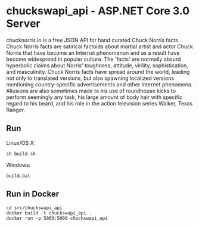 # chuckswapi_api - ASP.NET Core 3.0 Server

chucknorris.io is a free JSON API for hand curated Chuck Norris facts.  Chuck Norris facts are satirical factoids about martial artist and actor Chuck Norris that have become an Internet phenomenon and as a result have become widespread in popular culture. The 'facts' are normally absurd hyperbolic claims about Norris' toughness, attitude, virility, sophistication, and masculinity.  Chuck Norris facts have spread around the world, leading not only to translated versions, but also spawning localized versions mentioning country-specific advertisements and other Internet phenomena. Allusions are also sometimes made to his use of roundhouse kicks to perform seemingly any task, his large amount of body hair with specific regard to his beard, and his role in the action television series Walker, Texas Ranger.

## Run

Linux/OS X:

```
sh build.sh
```

Windows:

```
build.bat
```

## Run in Docker

```
cd src/chuckswapi_api
docker build -t chuckswapi_api .
docker run -p 5000:5000 chuckswapi_api
```
